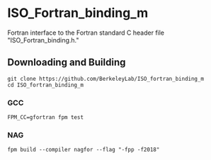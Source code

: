 ISO_Fortran_binding_m
=====================

Fortran interface to the Fortran standard C header file "ISO_Fortran_binding.h."

Downloading and Building
------------------------
```
git clone https://github.com/BerkeleyLab/ISO_fortran_binding_m
cd ISO_fortran_binding_m
```

### GCC
```
FPM_CC=gfortran fpm test
```

### NAG
```
fpm build --compiler nagfor --flag "-fpp -f2018"
```

